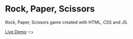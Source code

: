 # Rock, Paper, Scissors
Rock, Paper, Scissors game created with HTML, CSS and JS.

[Live Demo](https://marekpouchly.github.io/rock-paper-scissors/) 👈
